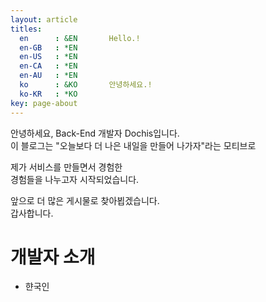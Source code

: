 ```yaml
---
layout: article
titles:
  en      : &EN       Hello.!
  en-GB   : *EN
  en-US   : *EN
  en-CA   : *EN
  en-AU   : *EN
  ko      : &KO       안녕하세요.!
  ko-KR   : *KO
key: page-about
---
```


안녕하세요, Back-End 개발자 Dochis입니다.  
이 블로그는 "오늘보다 더 나은 내일을 만들어 나가자"라는 모티브로  

제가 서비스를 만들면서 경험한  
경험들을 나누고자 시작되었습니다.  

앞으로 더 많은 게시물로 찾아뵙겠습니다.  
갑사합니다.  


개발자 소개
=============
- 햔국인